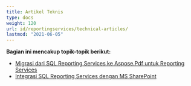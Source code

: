```yaml
---
title: Artikel Teknis
type: docs
weight: 120
url: id/reportingservices/technical-articles/
lastmod: "2021-06-05"
---
```


**Bagian ini mencakup topik-topik berikut:**
- [Migrasi dari SQL Reporting Services ke Aspose.Pdf untuk Reporting Services](/pdf/reportingservices/migration-from-sql-reporting-services-to-aspose-pdf-for-reporting-services/)
- [Integrasi SQL Reporting Services dengan MS SharePoint](/pdf/reportingservices/sql-reporting-services-integration-with-ms-sharepoint/)
